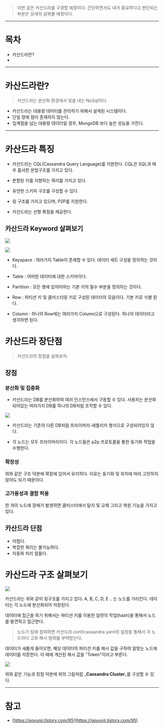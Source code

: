 
> 이번 글은 카산드라를 구경할 예정이다. 간단하면서도 내가 중요하다고 판단되는 부분은 상세히 살펴볼 예정이다.

---

# 목차
* 카산드라란?
*

---

# 카산드라란?

> 카산드라는 분산화 환경에서 빛을 내는 NoSql이다.

* 카산드라는 대용량 데이터를 관리하기 위해서 설계된 시스템이다.
* 단일 장애 점이 존재하지 않는다.
* 임계점을 넘는 대용량 데이터일 경우, MongoDB 보다 높은 성능을 가진다.

---

# 카산드라 특징

* 카산드라는 CQL(Cassandra Query Language)를 지원한다. CQL은 SQL과 매우 흡사한 문법구조를 가지고 있다.

* 분할된 키를 지향하는 쿼리를 가지고 있다.

* 유연한 스키마 구조를 구성할 수 있다.

* 링 구조를 가지고 있으며, P2P를 지원한다.

* 카산드라는 선형 확장을 제공한다.


## 카산드라 Keyword 살펴보기


![](https://velog.velcdn.com/images/jkijki12/post/40589065-1f8d-4885-a529-f126e542aed0/image.png)


![](https://velog.velcdn.com/images/jkijki12/post/6afd3588-5b9d-401d-85e9-eecfe12dba70/image.png)


* Keyspace : 여러가지 Table이 존재할 수 있다. 데이터 세트 구성을 정의하는 것이다.

* Table : 어떠한 데이터에 대한 스키마이다.

* Partition : 모든 행에 있어야하는 기본 키의 필수 부분을 정의하는 것이다.

* Row : 파티션 키 및 클러스터링 키로 구성된 데이터의 모음이다. 기본 키로 식별 된다.

* Column : 하나의 Row에는 여러가지 Column으로 구성된다. 하나의 데이터라고 생각하면 된다.

# 카산드라 장단점

> 카산드라의 장점을 살펴보자.

## 장점

### 분산화 및 집중화

* 카산드라는 DB를 분산화하여 여러 인스턴스에서 구동할 수 있다. 사용자는 분산화되어있는 여러가지 DB를 하나의 DB처럼 조작할 수 있다.

![](https://velog.velcdn.com/images/jkijki12/post/c259308d-6246-4836-8e87-b3f3b39f06dd/image.png)


* 카산드라는 기존의 다른 DB처럼 프라이머리-레플리카 형식으로 구성되어있지 않다.

* 각 노드는 모두 프라이머리이다. 각 노드들은 p2p 프로토콜을 통한 동기화 작업을 수행한다.

### 확장성

위와 같은 구조 덕분에 확장에 있어서 유리하다. 이유는 동기화 및 위치에 따라 고민하지 않아도 되기 때문이다.

### 고가용성과 결함 허용

한 개의 노드에 장애가 발생하면 클러스터에서 탐지 및 교체 그리고 복원 기능을 가지고 있다.

## 카산드라 단점

* 어렵다.
* 복잡한 쿼리는 불가능하다.
* 자동화 처리 힘들다.

# 카산드라 구조 살펴보기

![](https://velog.velcdn.com/images/jkijki12/post/c56824dc-a310-46e1-8a3f-6c3e00f05095/image.png)

카산드라는 위와 같이 링구조를 가지고 있다. A, B, C, D, E .. 는 노드를 가리킨다. 데이터는 각 노드에 분산화되어 저장된다.

데이터에 접근을 하기 위해서는 파티션 키를 이용한 일련의 작업(hash)을 통해서 노드를 발견하고 접근한다.

> 노드가 링에 참여하면 카산드라 conf/cassandra.yaml의 설정을 통해서 각 노드마다 고유 해시 범위를 부여받는다.

데이터가 새롭게 들어오면, 해당 데이터의 파티션 키를 해시 값을 구하여 알맞는 노드에 데이터를 저장한다. 이 때에 계산된 해시 값을 "Token"이라고 부른다.




![](https://velog.velcdn.com/images/jkijki12/post/cc3ee24b-e44d-4c46-80b7-4fe0ca40d8c2/image.png)

위와 같은 기능과 장점 덕분에 위의 그림처럼 _**Cassandra Cluster**_를 구성할 수 있다.

---
# 참고

* [https://goyunji.tistory.com/95](https://goyunji.tistory.com/95)




